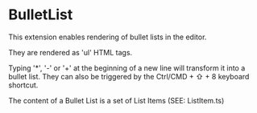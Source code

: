 # BulletList

This extension enables rendering of bullet lists in the editor.

They are rendered as 'ul' HTML tags.

Typing '*', '-' or '+' at the beginning of a new line will transform
it into a bullet list. They can also be triggered
by the Ctrl/CMD + ⇧ + 8 keyboard shortcut.

The content of a Bullet List is a set of List Items (SEE: ListItem.ts)